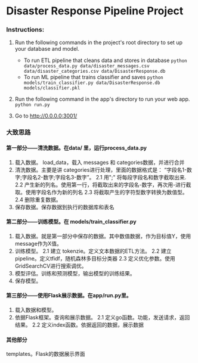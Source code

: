# Disaster Response Pipeline Project

### Instructions:
1. Run the following commands in the project's root directory to set up your database and model.

    - To run ETL pipeline that cleans data and stores in database
        `python data/process_data.py data/disaster_messages.csv data/disaster_categories.csv data/DisasterResponse.db`
    - To run ML pipeline that trains classifier and saves
        `python models/train_classifier.py data/DisasterResponse.db models/classifier.pkl`

2. Run the following command in the app's directory to run your web app.
    `python run.py`

3. Go to http://0.0.0.0:3001/

### 大致思路

#### 第一部分——清洗数据。在data/ 里，运行process_data.py
1. 载入数据。 load_data，载入 messages 和 categories数据，并进行合并
2. 清洗数据。主要是讲 categories进行处理，里面的数据格式是： “字段名1-数字;字段名2-数字;字段名3-数字”。
2.1 用";" 将每段字段名和数字截取出来.
2.2 产生新的列名。使用第一行，将截取出来的字段名-数字，再次用-进行截取。使用字段名作为新的列名
2.3 将截取产生的字符型数字转换为数值型。
2.4 删除重复数据。
3. 保存数据。保存数据到执行的数据库和表名

#### 第二部分——训练模型。在 models/train_classifier.py
1. 载入数据。就是第一部分中保存的数据。其中数值数据，作为目标值Y，使用message作为X值。
2. 训练模型。
2.1 建立 tokenzie。定义文本数据的ETL方法。
2.2 建立pipeline。定义tfidf，随机森林多目标分类器
2.3 定义优化参数。使用GridSearchCV进行搜索调优。
3. 模型评估。训练和预测模型，输出模型的训练结果。
4. 保存模型。

#### 第三部分——使用Flask展示数据。在app/run.py里。
1. 载入数据和模型。
2. 依据Flask框架。查询和展示数据。
2.1 定义go函数。功能，发送请求，返回结果。
2.2 定义index函数。依据返回的数据，展示数据

#### 其他部分
templates。Flask的数据展示界面

